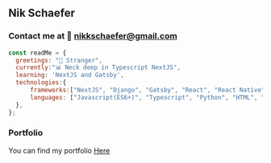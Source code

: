 ## Nik Schaefer
### Contact me at 📧  nikkschaefer@gmail.com
```js
const readMe = { 
  greetings: "👋 Stranger",
  currently:"📊 Neck deep in Typescript NextJS",
  learning: 'NextJS and Gatsby',
  technologies:{
      frameworks:["NextJS", "Django", "Gatsby", "React", "React Native", "Firebase", "Tensorflow"],
      languages: ["Javascript(ES6+)", "Typescript", "Python", "HTML", "CSS", "C#"],
  },
};
```
<!--
<div style="display:flex; justify-content: space-evenly">
  
[![Nik Schaefer's github stats](https://github-readme-stats.vercel.app/api?username=NikSchaefer&count_private=true&show_icons=true&theme=dracula" )](https://github.com/NikSchaefer/github-readme-stats)

[![Top Langs](https://github-readme-stats.vercel.app/api/top-langs/?username=NikSchaefer&hide=c%23,shaderlab,hlsl&langs_count=8&show_icons=true&count_private=true&theme=dracula")](https://github.com/NikSchaefer/github-readme-stats)
</div>

![Selenium](https://img.shields.io/badge/selenium%20-%23E34F26.svg?&style=for-the-badge&logo=Google%20Chrome&logoColor=white)
![TypeScript](https://img.shields.io/badge/-TypeScript-%233178C6?&style=for-the-badge&logo=Typescript&logoColor=white)
![Javascript](https://img.shields.io/badge/-Javascript-ffb400?style=for-the-badge&logo=javascript&logoColor=ffff3f)
![GitHub](https://img.shields.io/badge/-GitHub-%23181717?&style=for-the-badge&logo=GitHub&logoColor=white)
![Node](https://img.shields.io/badge/-Node.js-%23339933?&style=for-the-badge&logo=Node.js&logoColor=white)
![Python](https://img.shields.io/badge/-Python-%233776AB?&style=for-the-badge&logo=Python&logoColor=white)
![AWS Services](https://img.shields.io/badge/-AWS%20SERVICES-%23424160?&style=for-the-badge&logo=Amazon%20AWS&logoColor=white)
![VSCode](https://img.shields.io/badge/-vscode-007ACC?style=for-the-badge&logo=visual-studio-code)
![Heroku](https://img.shields.io/badge/-heroku?style=for-the-badge&logo=heroku)

![Git](https://img.shields.io/badge/git%20-%23F05032.svg?&style=for-the-badge&logo=git&logoColor=white)
![HTML](https://img.shields.io/badge/html%20-%23E34F26.svg?&style=for-the-badge&logo=html5&logoColor=white)
![CSS](https://img.shields.io/badge/css%20-%231572B6.svg?&style=for-the-badge&logo=css3&logoColor=white)
-->

### Portfolio
You can find my portfolio [Here](https://nikschaefer.tech/)
